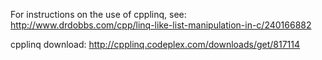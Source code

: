 For instructions on the use of cpplinq, see:
http://www.drdobbs.com/cpp/linq-like-list-manipulation-in-c/240166882

cpplinq download:
http://cpplinq.codeplex.com/downloads/get/817114
